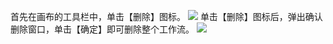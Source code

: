 首先在画布的工具栏中，单击【删除】图标。
![](https://mc.qcloudimg.com/static/img/f03d9e7ac55518fa510f263dd3fb57ca/image.png)
单击【删除】图标后，弹出确认删除窗口，单击【确定】即可删除整个工作流。
![](https://mc.qcloudimg.com/static/img/9723a230106c46b3eab0ebbc1750a4ba/image.png)